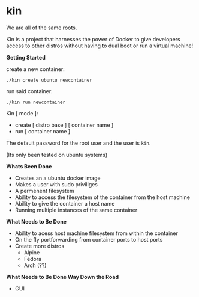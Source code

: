 # kin
We are all of the same roots.


Kin is a project that harnesses the power of Docker to give developers access to other distros without having to dual boot or run a virtual machine! 

**Getting Started**

create a new container:

`./kin create ubuntu newcontainer`

run said container:

`./kin run newcontainer`


Kin [ mode ]:
- create [ distro base ] [ container name ]
- run [ container name ]
  


The default password for the root user and the user is `kin`.

(Its only been tested on ubuntu systems)

**Whats Been Done**
- Creates an a ubuntu docker image
- Makes a user with sudo priviliges 
- A permenent filesystem 
- Ability to access the filesystem of the container from the host machine
- Ability to give the container a host name
- Running multiple instances of the same container

**What Needs to Be Done**
- Ability to acess host machine filesystem from within the container
- On the fly portforwarding from container ports to host ports
- Create more distros 
  - Alpine
  - Fedora
  - Arch (??)

**What Needs to Be Done Way Down the Road**
- GUI
